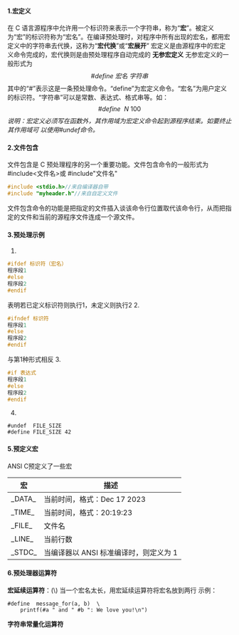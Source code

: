 #### 1.宏定义
在 C 语言源程序中允许用一个标识符来表示一个字符串，称为“**宏**”。被定义为“宏”的标识符称为“宏名”。在编译预处理时，对程序中所有出现的宏名，都用宏定义中的字符串去代换，这称为“**宏代换**”或“**宏展开**”
宏定义是由源程序中的宏定义命令完成的，宏代换则是由预处理程序自动完成的
**无参宏定义**
无参宏定义的一般形式为
$$\#define~ 宏名~ 字符串$$
其中的“#”表示这是一条预处理命令。“define”为宏定义命令。“宏名”为用户定义的标识符。“字符串”可以是常数、表达式、格式串等。如：$$\#define~~N~100 $$*说明：宏定义必须写在函数外，其作用域为宏定义命令起到源程序结束。如要终止其作用域可 以使用#undef命令。*
#### 2.文件包含
文件包含是 C 预处理程序的另一个重要功能。文件包含命令的一般形式为
\#include<文件名>或 \#include"文件名"
```c
#include <stdio.h>//来自编译器自带
#include "myheader.h"//来自自定义文件
```
文件包含命令的功能是把指定的文件插入谈该命令行位置取代该命令行，从而把指定的文件和当前的源程序文件连成一个源文件。
#### 3.预处理示例
1.
```c
#ifdef 标识符（宏名）
程序段1
#else
程序段2
#endif
```
表明若已定义标识符则执行1，未定义则执行2
2.
```c
#ifndef 标识符
程序段1
#else
程序段2
#endif
```
与第1种形式相反
3.
```c
#if 表达式
程序段1
#else
程序段2
#endif
```
4.
```
#undef  FILE_SIZE
#define FILE_SIZE 42
```
#### 5.预定义宏
ANSI C预定义了一些宏

|宏|描述|
|---|---|
|\_DATA\_|当前时间，格式：Dec 17 2023|
|\_TIME\_|当前时间，格式：20:19:23|
|\_FILE\_|文件名|
|\_LINE\_|当前行数|
|\_STDC\_|当编译器以 ANSI 标准编译时，则定义为 1|

#### 6.预处理器运算符
**宏延续运算符**：(\\)
当一个宏名太长，用宏延续运算符将宏名放到两行
示例：
```
#define  message_for(a, b)  \
    printf(#a " and " #b ": We love you!\n")
```
**字符串常量化运算符**